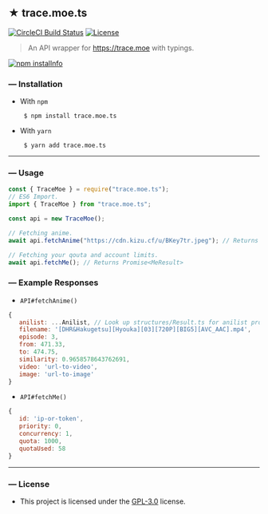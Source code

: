 <!--- TITLE --->
## ★ trace.moe.ts

<!--- BADGES --->
  <a href="https://circleci.com/gh/TheRealKizu/trace.moe.ts/"><img src="https://img.shields.io/circleci/build/github/TheRealKizu/trace.moe.ts?style=flat-square" alt="CircleCI Build Status"/></a>
  <a href="LICENSE"><img src="https://img.shields.io/github/license/TheRealKizu/trace.moe.ts?style=flat-square" alt="License"></a>

<!--- DESCRIPTION --->
  > An API wrapper for https://trace.moe with typings.

  <a href="https://nodei.co/npm/trace.moe.ts/"><img src="https://nodei.co/npm/trace.moe.ts.png?downloads=true" alt="npm installnfo" /></a>

<!--- INSTALLATION --->
### — Installation
   * With `npm`
     ```
      $ npm install trace.moe.ts
     ``` 
   
   * With `yarn`
     ```
      $ yarn add trace.moe.ts
     ``` 

---

<!--- USAGE --->
### — Usage
  ```js    
  const { TraceMoe } = require("trace.moe.ts");
  // ES6 Import.
  import { TraceMoe } from "trace.moe.ts";

  const api = new TraceMoe();

  // Fetching anime.
  await api.fetchAnime("https://cdn.kizu.cf/u/BKey7tr.jpeg"); // Returns Promise<SearchResponse>

  // Fetching your qouta and account limits.
  await api.fetchMe(); // Returns Promise<MeResult>
  ```

### — Example Responses

   * `API#fetchAnime()`
   ```js
   {
      anilist: ...Anilist, // Look up structures/Result.ts for anilist properties if anilistInfo is specified.
      filename: '[DHR&Hakugetsu][Hyouka][03][720P][BIG5][AVC_AAC].mp4',
      episode: 3,
      from: 471.33,
      to: 474.75,
      similarity: 0.9658578643762691,
      video: 'url-to-video',
      image: 'url-to-image'
   }
   ```
   
   * `API#fetchMe()`
   ```js
   {
      id: 'ip-or-token',
      priority: 0,
      concurrency: 1,
      quota: 1000,
      quotaUsed: 58
   }
   ```

---

<!--- LICENSE --->
### — License
   * This project is licensed under the [GPL-3.0](LICENSE) license.